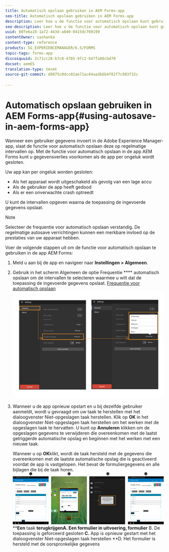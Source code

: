 ```yaml
---
title: Automatisch opslaan gebruiken in AEM Forms-app
seo-title: Automatisch opslaan gebruiken in AEM Forms-app
description: Leer hoe u de functie voor automatisch opslaan kunt gebruiken in de app AEM Forms, waarmee u gegevensverlies kunt voorkomen.
seo-description: Leer hoe u de functie voor automatisch opslaan kunt gebruiken in de app AEM Forms, waarmee u gegevensverlies kunt voorkomen.
uuid: 00fe6a10-1a72-443d-a840-0415dc769199
contentOwner: sashanka
content-type: reference
products: SG_EXPERIENCEMANAGER/6.5/FORMS
topic-tags: forms-app
discoiquuid: 2c71cc28-b7c8-4785-9fc2-b47fa80cbd70
docset: aem65
translation-type: tm+mt
source-git-commit: d9975c0dcc02ae71ac64aadb6b4f82f7c993f32c

---
```



# Automatisch opslaan gebruiken in AEM Forms-app{#using-autosave-in-aem-forms-app}

Wanneer een gebruiker gegevens invoert in de Adobe Experience Manager-app, slaat de functie voor automatisch opslaan deze op regelmatige intervallen op. Met de functie voor automatisch opslaan in de app AEM Forms kunt u gegevensverlies voorkomen als de app per ongeluk wordt gesloten.

Uw app kan per ongeluk worden gesloten:

* Als het apparaat wordt uitgeschakeld als gevolg van een lage accu
* Als de gebruiker de app heeft gedood
* Als er een onverwachte crash optreedt

U kunt de intervallen opgeven waarna de toepassing de ingevoerde gegevens opslaat.

>[!NOTE]
>
>Selecteer de frequentie voor automatisch opslaan verstandig. De regelmatige autosave verrichtingen kunnen een merkbare invloed op de prestaties van uw apparaat hebben.

Voer de volgende stappen uit om de functie voor automatisch opslaan te gebruiken in de app AEM Forms:

1. Meld u aan bij de app en navigeer naar **Instellingen > Algemeen**.
1. Gebruik in het scherm Algemeen de optie Frequentie **** automatisch opslaan om de intervallen te selecteren waarmee u wilt dat de toepassing de ingevoerde gegevens opslaat.
   [ Frequentie voor automatisch opslaan ![instellen](assets/using-autosave-freq-07.png)](assets/using-autosave-freq-07-1.png)

1. Wanneer u de app opnieuw opstart en u bij dezelfde gebruiker aanmeldt, wordt u gevraagd om uw taak te herstellen met het dialoogvenster Niet-opgeslagen taak herstellen. Klik op **OK** in het dialoogvenster Niet-opgeslagen taak herstellen om het werken met de opgeslagen taak te hervatten. U kunt op **Annuleren** klikken om de opgeslagen gegevens te verwijderen die overeenkomen met de laatst getriggerde automatische opslag en beginnen met het werken met een nieuwe taak.

   Wanneer u op **OK**klikt, wordt de taak hersteld met de gegevens die overeenkomen met de laatste automatische opslag die is geactiveerd voordat de app is vastgelopen. Het bevat de formuliergegevens en alle bijlagen die bij de taak horen.
   [![](assets/autosave-flow.png)](assets/using-autosave-freq-06.png)****Een** taak **terugkrijgenA. Een formulier in uitvoering, formulier** B. De toepassing is geforceerd gesloten **C.** App is opnieuw gestart met het dialoogvenster Niet-opgeslagen taak herstellen **D. Het formulier is hersteld met de oorspronkelijke gegevens

